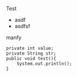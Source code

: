 <link rel="stylesheet" href="solarized_dark.min.css">
<script src="highlight.min.js"></script>
<script>hljs.initHighlightingOnLoad();</script>



Test

* asdf
* asdfsf


manfy

````
private int value;
private String str;
public void test(){
	System.out.println();
}
````